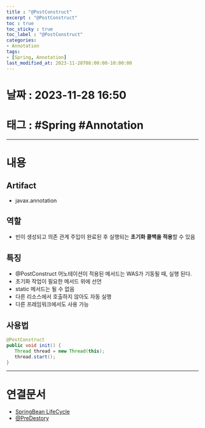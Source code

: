 ```yaml
---
title : "@PostConstruct"
excerpt : "@PostConstruct"
toc : true
toc_sticky : true
toc_label : "@PostConstruct"
categories:
- Annotation
tags:
- [Spring, Annotation]
last_modified_at: 2023-11-28T08:00:00-10:00:00
---
```


# 날짜 : 2023-11-28 16:50

# 태그 : #Spring #Annotation
---

# 내용

## Artifact
- javax.annotation

## 역할
- 빈이 생성되고 의존 관계 주입이 완료된 후 실행되는 **초기화 콜백을 적용**할 수 있음

## 특징
- @PostConstruct 어노테이션이 적용된 메서드는 WAS가 기동될 때, 실행 된다.
- 초기화 작업이 필요한 메서드 위에 선언
- static 메서드는 될 수 없음
- 다른 리소스에서 호출하지 않아도 자동 실행
- 다른 프레임워크에서도 사용 가능

## 사용법

``` java
@PostConstruct  
public void init() {  
   Thread thread = new Thread(this);  
   thread.start();  
}
```

---

# 연결문서
- [SpringBean LifeCycle](../../Spring/Spring-SpringBean-LifeCycle)
- [@PreDestory](../../Annotation/Annotation-@PreDestory)